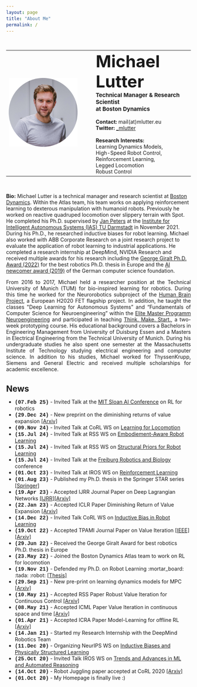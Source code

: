 ```yaml
---
layout: page
title: "About Me"
permalink: /
---
```

<br>
 <table style="width:100%">
  <tr>
    <td><img src="images/Michael_Lutter_circle.png" alt="drawing" width="350"/></td>
    <td style='text-align: left;;vertical-align: text-top;padding-left:3em'>
    <b><span style="font-size:12mm">Michael Lutter</span></b><br>
    <b><span style="font-size:4mm">Technical Manager & Research Scientist</span></b><br>
    <b><span style="font-size:4mm">at Boston Dynamics</span></b><br><br>
    <b>Contact:</b> mail(at)mlutter.eu <br>
    <b>Twitter:</b> <a href="https://twitter.com/_mlutter">_mlutter</a> <br><br>
    <b>Research Interests:</b> 
    <br>Learning Dynamics Models,
    <br>High-Speed Robot Control,
    <br>Reinforcement Learning, 
    <br>Legged Locomotion
    <br>Robust Control
    </td>
  </tr>
</table> 
<br>
<p style='text-align: justify;'> 

<b>Bio:</b> Michael Lutter is a technical manager and research scientist at <a href="https://www.bostondynamics.com/">Boston Dynamics</a>. 
Within the Atlas team, his team works on applying reinforcement learning to dexterous manipulation with humanoid robots.
Previously he worked on reactive quadruped locomotion over slippery terrain with Spot. He completed his Ph.D.
supervised by <a href="https://www.ias.informatik.tu-darmstadt.de/Team/JanPeters">Jan Peters</a> at the 
<a href="https://www.ias.informatik.tu-darmstadt.de/">Institute for Intelligent Autonomous Systems (IAS) TU Darmstadt</a>
in November 2021. During his Ph.D., he researched inductive biases for robot learning. Michael also worked with ABB 
Corporate Research on a joint research project to evaluate the application of robot learning to industrial applications.
He completed a research internship at DeepMind, NVIDIA Research and received multiple awards for his research including the 
<a href="https://en.wikipedia.org/wiki/Georges_Giralt_PhD_Award">George Giralt Ph.D. Award (2022)</a>
for the best robotics Ph.D. thesis in Europe and the <a href="https://ki50.de/ki-newcomer/">AI newcomer award (2019)</a> of the German computer science foundation.

<p style='text-align: justify;'>
From 2016 to 2017, Michael held a researcher position at the Technical University of Munich (TUM) for bio-inspired learning 
for robotics. During this time he worked for the Neurorobotics subproject of the 
<a href="https://www.humanbrainproject.eu/en/">Human Brain Project</a>, a European H2020 FET flagship project. In 
addition, he taught the classes "Deep Learning for Autonomous Systems” and  “Fundamentals of Computer Science for 
Neuroengineering” within the <a href="http://www.msne.ei.tum.de/en/home/">Elite Master Programm Neuroengineering</a> 
and participated in teaching <a href="https://www.thinkmakestart.com/">Think. Make. Start.</a>, a two-week prototyping course. 
His educational background covers a Bachelors in Engineering Management from University of Duisburg Essen and a Masters 
in Electrical Engineering from the Technical University of Munich. During his undergraduate studies he also spent one 
semester at the Massachusetts Institute of Technology studying electrical engineering and computer science. In addition 
to his studies, Michael worked for ThyssenKrupp, Siemens and General Electric and received multiple scholarships for 
academic excellence.
</p>

<br>
<b><span style="font-size:6mm">News</span></b>
 <ul>
<li><span style="font-family:'Courier New', monospace"><b>(07.Feb 25)</b></span> - Invited Talk at the <a href="https://www.mitaimlconference.com/">MIT Sloan AI Conference</a> on RL for robotics</li>
<li><span style="font-family:'Courier New', monospace"><b>(29.Dec 24)</b></span> - New preprint on the diminishing returns of value expansion <a href="https://arxiv.org/abs/2412.20537">[Arxiv]</a></li>
<li><span style="font-family:'Courier New', monospace"><b>(09.Nov 24)</b></span> - Invited Talk at CoRL WS on <a href="https://www.locolearn.robot-learning.net/">Learning for Locomotion</a></li>
<li><span style="font-family:'Courier New', monospace"><b>(15.Jul 24)</b></span> - Invited Talk at RSS WS on <a href="https://earl.robot-learning.net/">Embodiement-Aware Robot Learning</a></li>
<li><span style="font-family:'Courier New', monospace"><b>(15.Jul 24)</b></span> - Invited Talk at RSS WS on <a href="https://sites.google.com/alora.tech/priors4robots24">Structural Priors for Robot Learning</a></li>
<li><span style="font-family:'Courier New', monospace"><b>(15.Jul 24)</b></span> - Invited Talk at the <a href="https://frobio.wordpress.com/">Freiburg Robotics and Biology</a> conference</li>
<li><span style="font-family:'Courier New', monospace"><b>(01.Oct 23)</b></span> - Invited Talk at IROS WS on <a href="rlconform-workshop.github.io">Reinforcement Learning</a></li>
 <li><span style="font-family:'Courier New', monospace"><b>(01.Aug 23)</b></span> - Published my Ph.D. thesis in the Springer STAR series  <a href="https://link.springer.com/book/10.1007/978-3-031-37832-4">[Springer]</a></li>
 <li><span style="font-family:'Courier New', monospace"><b>(19.Apr 23)</b></span> - Accepted IJRR Journal Paper on Deep Lagrangian Networks <a href="https://journals.sagepub.com/doi/10.1177/02783649231169492">[IJRR]</a><a href="https://arxiv.org/pdf/2110.01894.pdf">[Arxiv]</a></li>
<li><span style="font-family:'Courier New', monospace"><b>(22.Jan 23)</b></span> - Accepted ICLR Paper Diminishing Return of Value Expansion <a href="https://arxiv.org/abs/2303.03955">[Arxiv]</a></li>
<li><span style="font-family:'Courier New', monospace"><b>(14.Dec 22)</b></span> - Invited Talk CoRL WS on <a href="https://sites.google.com/view/corl-2022-inductive-bias-ws/home">Inductive Bias in Robot Learning</a></li>
<li><span style="font-family:'Courier New', monospace"><b>(19.Oct 22)</b></span> - Accepted TPAMI Journal Paper on Value Iteration <a href="https://ieeexplore.ieee.org/document/9925102">[IEEE]</a><a href="https://arxiv.org/pdf/2110.01954.pdf">[Arxiv]</a></li>
<li><span style="font-family:'Courier New', monospace"><b>(29.Jun 22)</b></span> - Received the George Giralt Award for best robotics Ph.D. thesis in Europe</li>
<li><span style="font-family:'Courier New', monospace"><b>(23.May 22)</b></span> - Joined the Boston Dynamics Atlas team to work on RL for locomotion</li>
<li><span style="font-family:'Courier New', monospace"><b>(19.Nov 21)</b></span> - Defended my Ph.D. on Robot Learning :mortar_board: :tada: :robot: <a href="https://tuprints.ulb.tu-darmstadt.de/20048/1/Phd_Thesis_Michael_Lutter.pdf">[Thesis]</a></li>
<li><span style="font-family:'Courier New', monospace"><b>(29.Sep 21)</b></span> - New pre-print on learning dynamics models for MPC <a href="https://arxiv.org/pdf/2109.14311.pdf">[Arxiv]</a></li>
<li><span style="font-family:'Courier New', monospace"><b>(10.May 21)</b></span> - Accepted RSS Paper Robust Value Iteration for Continuous Control <a href="https://arxiv.org/pdf/2105.12189.pdf">[Arxiv]</a></li>
<li><span style="font-family:'Courier New', monospace"><b>(08.May 21)</b></span> - Accepted ICML Paper Value Iteration in continuous space and time <a href="https://arxiv.org/pdf/2105.04682.pdf">[Arxiv]</a></li>
<li><span style="font-family:'Courier New', monospace"><b>(01.Apr 21)</b></span> - Accepted ICRA Paper Model-Learning for offline RL <a href="https://arxiv.org/abs/2011.01734">[Arxiv]</a></li>
<li><span style="font-family:'Courier New', monospace"><b>(14.Jan 21)</b></span> - Started my Research Internship with the DeepMind Robotics Team</li>
<li><span style="font-family:'Courier New', monospace"><b>(11.Dec 20)</b></span> - Organizing NeurIPS WS on <a href="https://inductive-biases.github.io/">Inductive Biases and Physically Structured Learning</a></li>
<li><span style="font-family:'Courier New', monospace"><b>(25.Oct 20)</b></span> - Invited Talk IROS WS on <a href="http://www.iros-ar2020.lissi.fr/doku.php/start">Trends and Advances in ML and Automated Reasoning</a></li>
<li><span style="font-family:'Courier New', monospace"><b>(14.Oct 20)</b></span> - Robot Juggling paper accepted at CoRL 2020  <a href="https://arxiv.org/abs/2010.13483">[Arxiv]</a></li>
<li><span style="font-family:'Courier New', monospace"><b>(01.Oct 20)</b></span> - My Homepage is finally live :)</li>
</ul> 




